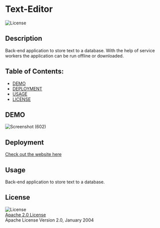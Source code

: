 # Text-Editor

![License](https://img.shields.io/badge/License-Apache_2.0-blue.svg)

## Description

Back-end application to store text to a database. With the help of service workers the application can be run offline or downloaded.

## Table of Contents:

- [DEMO](#demo)
- [DEPLOYMENT](#deployment)
- [USAGE](#usage)
- [LICENSE](#license)

## DEMO
![Screenshot (602)](https://user-images.githubusercontent.com/96558916/159186598-b64d03a3-8c95-4c19-87c6-9f67e9b760bb.png)

## Deployment

[Check out the website here](https://text-edit-or.herokuapp.com/)

## Usage

Back-end application to store text to a database.

## License

![License](https://img.shields.io/badge/License-Apache_2.0-blue.svg)  
 [Apache 2.0 License](https://opensource.org/licenses/Apache-2.0)  
 Apache License
Version 2.0, January 2004
